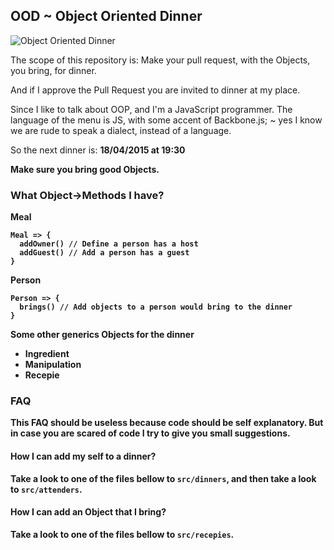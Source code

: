 ## OOD ~ Object Oriented Dinner
![Object Oriented Dinner](http://www.craveonline.com/images/stories/2011/2012/March/Comedy/10-nerdy-last-suppers/last-supper-science.jpg)

The scope of this repository is: Make your pull request, with the Objects,
you bring, for dinner.

And if I approve the Pull Request you are invited to dinner at my place.

Since I like to talk about OOP, and I'm a JavaScript programmer.
The language of the menu is JS, with some accent of Backbone.js;
 ~ yes I know we are rude to speak a dialect, instead of a language.

So the next dinner is: <b>18/04/2015<b> at <b>19:30</b>

Make sure you bring good Objects.

### What Object->Methods I have?

**Meal**
```
Meal => {
  addOwner() // Define a person has a host
  addGuest() // Add a person has a guest
}
```

**Person**
```
Person => {
  brings() // Add objects to a person would bring to the dinner
}
```

Some other generics Objects for the dinner
- **Ingredient**
- **Manipulation**
- **Recepie**

### FAQ
This FAQ should be useless because code should be self explanatory. But in case you are scared of code I try to give you small suggestions.

#### How I can add my self to a dinner?
Take a look to one of the files bellow to ```src/dinners```, and then take a look to ```src/attenders```.

#### How I can add an Object that I bring?
Take a look to one of the files bellow to ```src/recepies```.
